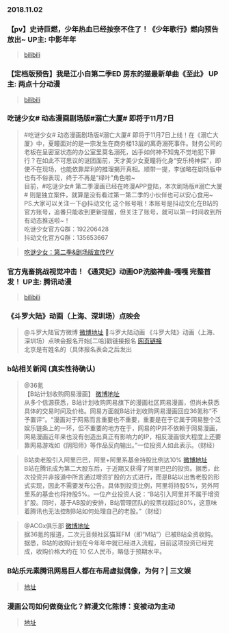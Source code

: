 ### 2018.11.02

### 【pv】史诗巨燃，少年热血已经按奈不住了！《少年歌行》燃向预告放出~ UP主: 中影年年
>[bilibili](https://www.bilibili.com/bangumi/play/ep254033/)  


### 【定档版预告】我是江小白第二季ED 房东的猫最新单曲《至此》 UP主: 两点十分动漫
>[bilibili](https://www.bilibili.com/bangumi/play/ep254062/)  

### 吃谜少女# 动态漫画剧场版#溺亡大厦# 即将于11月7日
>#吃谜少女# 动态漫画剧场版#溺亡大厦# 即将于11月7日上线！在《溺亡大厦》中，夏瞳面对的是一宗发生在商务楼13层的离奇溺死事件。财务公司的老板在呈密室状态的办公室里莫名溺死，凶手如何神不知鬼不觉地犯下罪行？在如此不可思议的谜团面前，天才美少女夏瞳将化身“安乐椅神探”，即使不在现场，也能依靠犀利的推理揭开真相。顺带一提，李伽略在剧场版中也有不俗表现，终于不再是“绿叶”角色啦~  
>目前，#吃谜少女# 第二季漫画已经在咚漫APP登陆，本次剧场版#溺亡大厦# 则是独立案件，就算是没有看过第一第二季的小伙伴也可以安心食用~  
>PS.大家可以关注一下@抖动文化 这个账号哦！本账号是抖动文化在B站的官方账号，追番只能收到更新提醒，但关注了账号，就可以第一时间收到所有动态推送啦~！  
>吃谜少女官方Q群：192206428  
>抖动文化官方Q群：135653667  


>[吃谜少女：第二季&剧场版宣传PV](https://www.bilibili.com/bangumi/play/ep254061/)

### 官方鬼畜挑战视觉冲击！《通灵妃》动画OP洗脑神曲-嘎嘎 完整首发！ UP主: 腾讯动漫
>[bilibili](https://www.bilibili.com/bangumi/play/ep254034/)



###   《斗罗大陆》动画（上海、深圳场）点映会
>@斗罗大陆官方微博  [微博地址](https://weibo.com/5871795666/H0GIQmlPk) 
>斗罗大陆动画 《斗罗大陆》动画（上海、深圳场）点映会报名开始[二哈]戳链接报名 [网页链接](https://wj.qq.com/s/2830800/e225)  
>北京是有姓名的（具体报名表会之后发出 ​​​​  
 




### b站相关新闻 (真实性待确认)
>  @36氪  
>【B站计划收购网易漫画】  [微博地址](https://weibo.com/1750070171/H0OVzuOFV)  
>从多个信源获悉，B站计划收购网易旗下的漫画社区网易漫画，但尚未获悉具体的交易时间及价格。网易方面就B站计划收购网易漫画回应36氪称“不予置评”。“漫画对于网易而言重要也不重要，重要是在于它属于网易整个泛娱乐链条上的一环，但不重要的地方在于，网易的IP并不依赖于网易漫画，网易漫画近年来也没有创造出真正有影响力的IP，相反漫画很大程度上还要靠网易游戏如《阴阳师》等作品反向输出。”一位投资人如此表示。（财经）
 
>
>B站卖老股引入阿里巴巴，阿里+阿里系基金持股比例达10%  [微博地址](https://weibo.com/1750070171/H0OFkqBHZ)  
>B站在腾讯成为第二大股东后，于近期又获得了阿里巴巴的投资。据悉，此次投资并非报道中所言通过增资扩股的方式进行，而是B站以出售老股的形式实现，因此不需要发布公告。具体到投资比例，阿里将持股5%，另外阿里系的基金也将持股5%。一位产业投资人说：“B站引入阿里并不属于增资扩股。同时，基于AB股的安排，B站管理团队的投票权超过80%，这意味着腾讯也无法控制B站如何处理自己的老股。”（财经）  
 
> @ACGx俱乐部  [微博地址](https://weibo.com/6078642029/H0RuZ8Fa7)  
据36氪的报道，二次元音频社区猫耳FM（即“M站”）已被B站全资收购。据悉，B站的收购计划在今年年中就已经进入流程，目前这项投资已经完成，收购价格大约在 10 亿人民币，略低于预期水平。 ​​​​   



### B站乐元素腾讯网易巨人都在布局虚拟偶像，为何？| 三文娱 
>[地址](https://mp.weixin.qq.com/s?__biz=MzA3NjM4MDM2Mg==&mid=2651732956&idx=1&sn=0acb93e23b5074309208c41a06dd1bbf&chksm=8498ba79b3ef336f61ffe7899bdef253ec9452d98879bb069dceceb4dec22730bfc0a3984d8c&scene=38)  

### 漫画公司如何做商业化？鲜漫文化陈博：变被动为主动
>[地址](https://weibo.com/ttarticle/p/show?id=2309404301957459234701)  

 